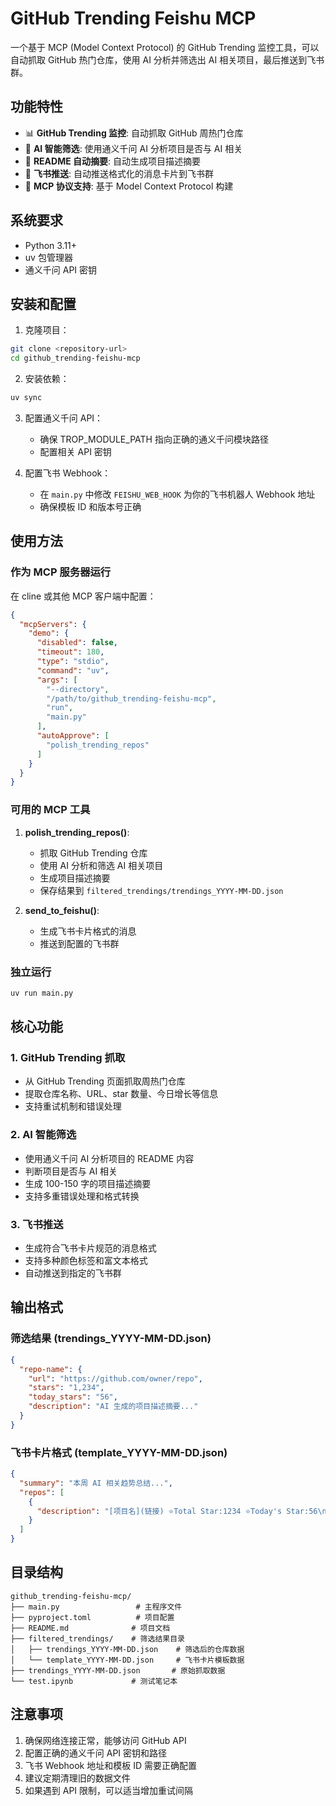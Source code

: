 # GitHub Trending Feishu MCP

一个基于 MCP (Model Context Protocol) 的 GitHub Trending 监控工具，可以自动抓取 GitHub 热门仓库，使用 AI 分析并筛选出 AI 相关项目，最后推送到飞书群。

## 功能特性

- 📊 **GitHub Trending 监控**: 自动抓取 GitHub 周热门仓库
- 🤖 **AI 智能筛选**: 使用通义千问 AI 分析项目是否与 AI 相关
- 📝 **README 自动摘要**: 自动生成项目描述摘要
- 🚀 **飞书推送**: 自动推送格式化的消息卡片到飞书群
- 🔄 **MCP 协议支持**: 基于 Model Context Protocol 构建

## 系统要求

- Python 3.11+
- uv 包管理器
- 通义千问 API 密钥

## 安装和配置

1. 克隆项目：
```bash
git clone <repository-url>
cd github_trending-feishu-mcp
```

2. 安装依赖：
```bash
uv sync
```

3. 配置通义千问 API：
   - 确保 TROP_MODULE_PATH 指向正确的通义千问模块路径
   - 配置相关 API 密钥

4. 配置飞书 Webhook：
   - 在 `main.py` 中修改 `FEISHU_WEB_HOOK` 为你的飞书机器人 Webhook 地址
   - 确保模板 ID 和版本号正确

## 使用方法

### 作为 MCP 服务器运行

在 cline 或其他 MCP 客户端中配置：

```json
{
  "mcpServers": {
    "demo": {
      "disabled": false,
      "timeout": 180,
      "type": "stdio",
      "command": "uv",
      "args": [
        "--directory",
        "/path/to/github_trending-feishu-mcp",
        "run",
        "main.py"
      ],
      "autoApprove": [
        "polish_trending_repos"
      ]
    }
  }
}
```

### 可用的 MCP 工具

1. **polish_trending_repos()**: 
   - 抓取 GitHub Trending 仓库
   - 使用 AI 分析和筛选 AI 相关项目
   - 生成项目描述摘要
   - 保存结果到 `filtered_trendings/trendings_YYYY-MM-DD.json`

2. **send_to_feishu()**: 
   - 生成飞书卡片格式的消息
   - 推送到配置的飞书群

### 独立运行

```bash
uv run main.py
```

## 核心功能

### 1. GitHub Trending 抓取

- 从 GitHub Trending 页面抓取周热门仓库
- 提取仓库名称、URL、star 数量、今日增长等信息
- 支持重试机制和错误处理

### 2. AI 智能筛选

- 使用通义千问 AI 分析项目的 README 内容
- 判断项目是否与 AI 相关
- 生成 100-150 字的项目描述摘要
- 支持多重错误处理和格式转换

### 3. 飞书推送

- 生成符合飞书卡片规范的消息格式
- 支持多种颜色标签和富文本格式
- 自动推送到指定的飞书群

## 输出格式

### 筛选结果 (trendings_YYYY-MM-DD.json)
```json
{
  "repo-name": {
    "url": "https://github.com/owner/repo",
    "stars": "1,234",
    "today_stars": "56",
    "description": "AI 生成的项目描述摘要..."
  }
}
```

### 飞书卡片格式 (template_YYYY-MM-DD.json)
```json
{
  "summary": "本周 AI 相关趋势总结...",
  "repos": [
    {
      "description": "[项目名](链接) ⭐Total Star:1234 ⭐Today's Star:56\n项目描述...\n<text_tag color='red'>AI</text_tag><text_tag color='blue'>机器学习</text_tag>"
    }
  ]
}
```

## 目录结构

```
github_trending-feishu-mcp/
├── main.py                 # 主程序文件
├── pyproject.toml          # 项目配置
├── README.md              # 项目文档
├── filtered_trendings/    # 筛选结果目录
│   ├── trendings_YYYY-MM-DD.json    # 筛选后的仓库数据
│   └── template_YYYY-MM-DD.json     # 飞书卡片模板数据
├── trendings_YYYY-MM-DD.json       # 原始抓取数据
└── test.ipynb             # 测试笔记本
```

## 注意事项

1. 确保网络连接正常，能够访问 GitHub API
2. 配置正确的通义千问 API 密钥和路径
3. 飞书 Webhook 地址和模板 ID 需要正确配置
4. 建议定期清理旧的数据文件
5. 如果遇到 API 限制，可以适当增加重试间隔
